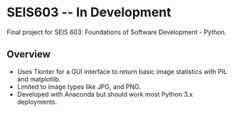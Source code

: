 # SEIS603 -- In Development

Final project for SEIS 603: Foundations of Software Development - Python.

## Overview

- Uses Tkinter for a GUI interface to return basic image statistics with PIL and matplotlib.
- Limited to image types like JPG, and PNG.
- Developed with Anaconda but should work most Python 3.x deployments.
